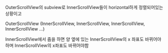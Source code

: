 OuterScrollView의 subview로 InnerScrollView들이 horizontal하게 정렬되어있는 상황이고

OuterScrollView
(InnerScrollView, InnerScrollView, InnerScrollView, InnerScrollView ...)

InnerScrollView에서 줌을 하면 양 옆에 있는 InnerScrollView의 x 좌표도 바뀌어야하며 InnerScrollView의 x좌표도 바뀌어야함
